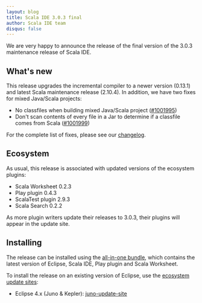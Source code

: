 ```yaml
---
layout: blog
title: Scala IDE 3.0.3 final
author: Scala IDE team
disqus: false
---
```


We are very happy to announce the release of the final version of the 3.0.3 maintenance release of Scala IDE.

## What's new

This release upgrades the incremental compiler to a newer version (0.13.1) and latest Scala maintenance release (2.10.4). In addition, we have two fixes for mixed Java/Scala projects:

* No classfiles when building mixed Java/Scala project ([#1001995](https://www.assembla.com/spaces/scala-ide/tickets/1001995))
* Don't scan contents of every file in a Jar to determine if a classfile comes from Scala ([#1001999](https://www.assembla.com/spaces/scala-ide/tickets/1001999))

For the complete list of fixes, please see our [changelog][changelog].

## Ecosystem

As usual, this release is associated with updated versions of the ecosystem plugins:

* Scala Worksheet 0.2.3
* Play plugin 0.4.3
* ScalaTest plugin 2.9.3
* Scala Search 0.2.2

As more plugin writers update their releases to 3.0.3, their plugins will appear in the update site.

## Installing

The release can be installed using the [all-in-one bundle](/download/sdk.html), which contains the latest version of Eclipse, Scala IDE, Play plugin and Scala Worksheet.

To install the release on an existing version of Eclipse, use the [ecosystem update sites](/download/current.html):

* Eclipse 4.x (Juno & Kepler): [juno-update-site](http://download.scala-ide.org/sdk/e38/scala210/stable/site/)


[changelog]: http://scala-ide.org/docs/changelog.html#3_0_3

